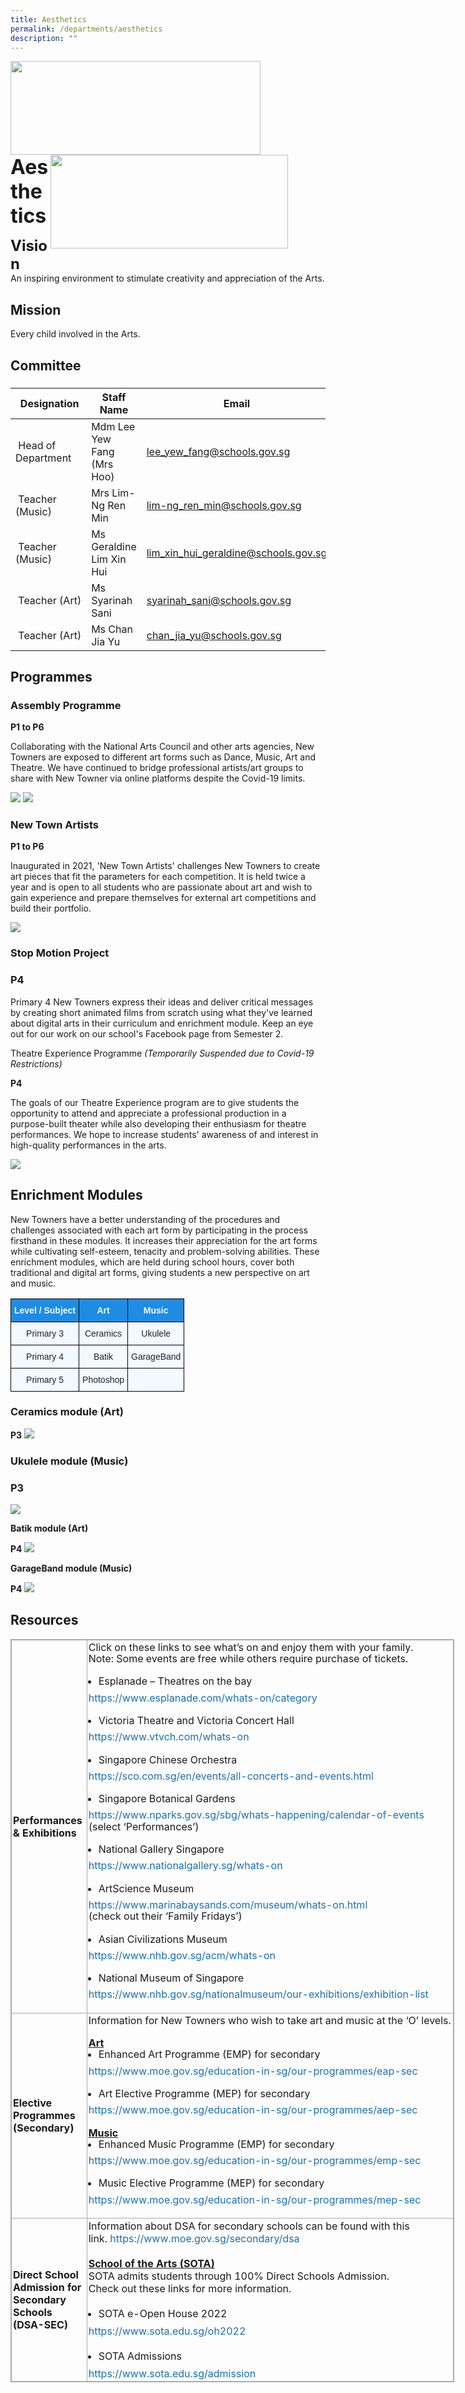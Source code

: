 ```yaml
---
title: Aesthetics
permalink: /departments/aesthetics
description: ""
---
```

<img src="/images/logosub.png" style="width:400px;height:150px;margin-left:0px;" align = "left">

<img src="/images/Header%20GIF.gif" style="width:380px;height:150px;margin-right:60px;" align = "right">
<br><br><br><br><br><br>

**<font size=6>Aesthetics</font>**

**<font size=5>Vision</font>** <br>
An inspiring environment to stimulate creativity and appreciation of the Arts.  
  
  

Mission
-------

Every child involved in the Arts.  

  

Committee
---------

### 

|  Designation | Staff Name | Email |
| --- | --- | --- |
|  Head of Department | Mdm Lee Yew Fang (Mrs Hoo) | [lee\_yew\_fang@schools.gov.sg](mailto:lee_yew_fang@schools.gov.sg) |
|  Teacher (Music) | Mrs Lim-Ng Ren Min | [lim-ng\_ren\_min@schools.gov.sg](mailto:lim-ng_ren_min@schools.gov.sg) |
|  Teacher (Music) | Ms Geraldine Lim Xin Hui | [lim\_xin\_hui\_geraldine@schools.gov.sg](mailto:lim_xin_hui_geraldine@schools.gov.sg) |
|  Teacher (Art) | Ms Syarinah Sani | [syarinah\_sani@schools.gov.sg](mailto:syarinah_sani@schools.gov.sg) |
|  Teacher (Art) | Ms Chan Jia Yu | [chan\_jia\_yu@schools.gov.sg](mailto:chan_jia_yu@schools.gov.sg) |

###   

Programmes
----------

  

### Assembly Programme  

**P1 to P6**  

Collaborating with the National Arts Council and other arts agencies, New Towners are exposed to different art forms such as Dance, Music, Art and Theatre. We have continued to bridge professional artists/art groups to share with New Towner via online platforms despite the Covid-19 limits.

![](/images/Departments/Aesthetics%201.png)
![](/images/Departments/Aesthetics%202.png)

### New Town Artists  

**P1 to P6**

Inaugurated in 2021, 'New Town Artists' challenges New Towners to create art pieces that fit the parameters for each competition. It is held twice a year and is open to all students who are passionate about art and wish to gain experience and prepare themselves for external art competitions and build their portfolio.

![](/images/Departments/Aesthetics%203.png)

### Stop Motion Project

### **P4**  

Primary 4 New Towners express their ideas and deliver critical messages by creating short animated films from scratch using what they've learned about digital arts in their curriculum and enrichment module. Keep an eye out for our work on our school's Facebook page from Semester 2.  

  

Theatre Experience Programme _(Temporarily Suspended due to Covid-19 Restrictions)_  

**P4**  

The goals of our Theatre Experience program are to give students the opportunity to attend and appreciate a professional production in a purpose-built theater while also developing their enthusiasm for theatre performances. We hope to increase students' awareness of and interest in high-quality performances in the arts.

![](/images/Departments/Aesthetics%204.png)

Enrichment Modules
------------------

New Towners have a better understanding of the procedures and challenges associated with each art form by participating in the process firsthand in these modules. It increases their appreciation for the art forms while cultivating self-esteem, tenacity and problem-solving abilities. These enrichment modules, which are held during school hours, cover both traditional and digital art forms, giving students a new perspective on art and music.

<table style="border-collapse:collapse;border-spacing:0" class="tg"><thead><tr><th style="background-color:#1F8CE4;border-color:black;border-style:solid;border-width:1px;color:#F2F9FF;font-family:Arial, sans-serif;font-size:14px;font-weight:bold;overflow:hidden;padding:10px 5px;text-align:center;vertical-align:middle;word-break:normal"><span style="color:#F2F9FF;background-color:#1F8CE4">Level / Subject</span></th><th style="background-color:#1F8CE4;border-color:black;border-style:solid;border-width:1px;color:#F2F9FF;font-family:Arial, sans-serif;font-size:14px;font-weight:bold;overflow:hidden;padding:10px 5px;text-align:center;vertical-align:middle;word-break:normal"><span style="color:#F2F9FF;background-color:#1F8CE4">Art</span></th><th style="background-color:#1F8CE4;border-color:black;border-style:solid;border-width:1px;color:#F2F9FF;font-family:Arial, sans-serif;font-size:14px;font-weight:bold;overflow:hidden;padding:10px 5px;text-align:center;vertical-align:middle;word-break:normal"><span style="color:#F2F9FF;background-color:#1F8CE4">Music</span></th></tr></thead><tbody><tr><td style="background-color:#F2F9FF;border-color:black;border-style:solid;border-width:1px;color:#222;font-family:Arial, sans-serif;font-size:14px;overflow:hidden;padding:10px 5px;text-align:center;vertical-align:middle;word-break:normal"><span style="color:#222;background-color:#F2F9FF">Primary 3</span></td><td style="background-color:#F2F9FF;border-color:black;border-style:solid;border-width:1px;color:#222;font-family:Arial, sans-serif;font-size:14px;overflow:hidden;padding:10px 5px;text-align:center;vertical-align:middle;word-break:normal"><span style="color:#222;background-color:#F2F9FF">Ceramics</span></td><td style="background-color:#F2F9FF;border-color:black;border-style:solid;border-width:1px;color:#222;font-family:Arial, sans-serif;font-size:14px;overflow:hidden;padding:10px 5px;text-align:center;vertical-align:middle;word-break:normal"><span style="color:#222;background-color:#F2F9FF">Ukulele</span></td></tr><tr><td style="background-color:#F2F9FF;border-color:black;border-style:solid;border-width:1px;color:#222;font-family:Arial, sans-serif;font-size:14px;overflow:hidden;padding:10px 5px;text-align:center;vertical-align:middle;word-break:normal"><span style="color:#222;background-color:#F2F9FF">Primary 4</span></td><td style="background-color:#F2F9FF;border-color:black;border-style:solid;border-width:1px;color:#222;font-family:Arial, sans-serif;font-size:14px;overflow:hidden;padding:10px 5px;text-align:center;vertical-align:middle;word-break:normal"><span style="color:#222;background-color:#F2F9FF">Batik</span></td><td style="background-color:#F2F9FF;border-color:black;border-style:solid;border-width:1px;color:#222;font-family:Arial, sans-serif;font-size:14px;overflow:hidden;padding:10px 5px;text-align:center;vertical-align:middle;word-break:normal"><span style="color:#222;background-color:#F2F9FF">GarageBand</span></td></tr><tr><td style="background-color:#F2F9FF;border-color:black;border-style:solid;border-width:1px;color:#222;font-family:Arial, sans-serif;font-size:14px;overflow:hidden;padding:10px 5px;text-align:center;vertical-align:middle;word-break:normal"><span style="color:#222;background-color:#F2F9FF">Primary 5</span></td><td style="background-color:#F2F9FF;border-color:black;border-style:solid;border-width:1px;color:#222;font-family:Arial, sans-serif;font-size:14px;overflow:hidden;padding:10px 5px;text-align:center;vertical-align:middle;word-break:normal"><span style="color:#222;background-color:#F2F9FF"> Photoshop</span></td><td style="background-color:#F2F9FF;border-color:black;border-style:solid;border-width:1px;color:#222;font-family:Arial, sans-serif;font-size:14px;overflow:hidden;padding:10px 5px;text-align:center;vertical-align:middle;word-break:normal"><span style="color:#222;background-color:#F2F9FF"> </span></td></tr></tbody></table>

### Ceramics module (Art) 

**P3**
![](/images/Departments/Aesthetics%205.png)

### Ukulele module (Music)

### **P3**
![](/images/Departments/Aesthetics%206.png)

**Batik module (Art)** 

**P4**
![](/images/Departments/Aesthetics%207.jpg)

**GarageBand module (Music)** 

**P4**
![](/images/Departments/Aesthetics%208.png)

Resources
---------

<table class="ive_eobj_center iveo_table ives_tab_simple3" style="margin: auto; outline: 0px; padding: 0px; border-collapse: collapse; clear: both; border: 1px solid rgb(170, 170, 170); width: 710px;"><tbody style="margin: 0px; outline: 0px; padding: 0px;"><tr style="margin: 0px; outline: 0px; padding: 0px;"><td style="margin: 0px; outline: 0px; padding: 2px; text-align: left; border: 1px solid rgb(170, 170, 170); width: 116px;"><b style="margin: 0px; outline: 0px; padding: 0px;">Performances &amp; Exhibitions</b></td><td style="margin: 0px; outline: 0px; padding: 2px; text-align: center; border: 1px solid rgb(170, 170, 170); width: 593px;"><div style="margin: 0px; outline: 0px; padding: 0px; line-height: 18.2px; text-align: left;"><span style="margin: 0px; outline: 0px; padding: 0px; background-color: initial;">Click on these links to see what’s on and enjoy them with your family.&nbsp;</span><br style="margin: 0px; outline: 0px; padding: 0px;"></div><div style="margin: 0px; outline: 0px; padding: 0px; line-height: 18.2px; text-align: left;"><div style="margin: 0px; outline: 0px; padding: 0px; line-height: 18.2px;">Note: Some events are free while others require purchase of tickets.&nbsp;</div><div style="margin: 0px; outline: 0px; padding: 0px; line-height: 18.2px;"><div style="margin: 0px; outline: 0px; padding: 0px; line-height: 18.2px;"><br style="margin: 0px; outline: 0px; padding: 0px;"></div><div style="margin: 0px; outline: 0px; padding: 0px; line-height: 18.2px;"><ul style="margin: 0px 0px 0.5em 1em; outline: 0px; padding: 0px;"><li style="margin: 0px; outline: 0px; padding: 0px;">Esplanade – Theatres on the bay</li></ul></div><div style="margin: 0px; outline: 0px; padding: 0px; line-height: 18.2px;"><a href="https://www.esplanade.com/whats-on/category" target="_blank" style="margin: 0px; outline: 0px; padding: 0px; color: rgb(24, 112, 182); text-decoration: none;">https://www.esplanade.com/whats-on/category</a></div><div style="margin: 0px; outline: 0px; padding: 0px; line-height: 18.2px;"><br style="margin: 0px; outline: 0px; padding: 0px;"></div><div style="margin: 0px; outline: 0px; padding: 0px; line-height: 18.2px;"><ul style="margin: 0px 0px 0.5em 1em; outline: 0px; padding: 0px;"><li style="margin: 0px; outline: 0px; padding: 0px;">Victoria Theatre and Victoria Concert Hall</li></ul></div><div style="margin: 0px; outline: 0px; padding: 0px; line-height: 18.2px;"><a href="https://www.vtvch.com/whats-on" target="_blank" style="margin: 0px; outline: 0px; padding: 0px; color: rgb(24, 112, 182); text-decoration: none;">https://www.vtvch.com/whats-on</a></div><div style="margin: 0px; outline: 0px; padding: 0px; line-height: 18.2px;"><br style="margin: 0px; outline: 0px; padding: 0px;"></div><div style="margin: 0px; outline: 0px; padding: 0px; line-height: 18.2px;"><ul style="margin: 0px 0px 0.5em 1em; outline: 0px; padding: 0px;"><li style="margin: 0px; outline: 0px; padding: 0px;">Singapore Chinese Orchestra</li></ul></div><div style="margin: 0px; outline: 0px; padding: 0px; line-height: 18.2px;"><a href="https://sco.com.sg/en/events/all-concerts-and-events.html" target="_blank" style="margin: 0px; outline: 0px; padding: 0px; color: rgb(24, 112, 182); text-decoration: none;">https://sco.com.sg/en/events/all-concerts-and-events.html</a></div><div style="margin: 0px; outline: 0px; padding: 0px; line-height: 18.2px;"><br style="margin: 0px; outline: 0px; padding: 0px;"></div><div style="margin: 0px; outline: 0px; padding: 0px; line-height: 18.2px;"><ul style="margin: 0px 0px 0.5em 1em; outline: 0px; padding: 0px;"><li style="margin: 0px; outline: 0px; padding: 0px;">Singapore Botanical Gardens&nbsp;</li></ul></div><div style="margin: 0px; outline: 0px; padding: 0px; line-height: 18.2px;"><a href="https://www.nparks.gov.sg/sbg/whats-happening/calendar-of-events" target="_blank" style="margin: 0px; outline: 0px; padding: 0px; color: rgb(24, 112, 182); text-decoration: none;">https://www.nparks.gov.sg/sbg/whats-happening/calendar-of-events</a></div><div style="margin: 0px; outline: 0px; padding: 0px; line-height: 18.2px;">(select ‘Performances’)&nbsp;</div><div style="margin: 0px; outline: 0px; padding: 0px; line-height: 18.2px;"><br style="margin: 0px; outline: 0px; padding: 0px;"></div><div style="margin: 0px; outline: 0px; padding: 0px; line-height: 18.2px;"><ul style="margin: 0px 0px 0.5em 1em; outline: 0px; padding: 0px;"><li style="margin: 0px; outline: 0px; padding: 0px;">National Gallery Singapore</li></ul></div><div style="margin: 0px; outline: 0px; padding: 0px; line-height: 18.2px;"><a href="https://www.nationalgallery.sg/whats-on" target="_blank" style="margin: 0px; outline: 0px; padding: 0px; color: rgb(24, 112, 182); text-decoration: none;">https://www.nationalgallery.sg/whats-on</a></div><div style="margin: 0px; outline: 0px; padding: 0px; line-height: 18.2px;"><br style="margin: 0px; outline: 0px; padding: 0px;"></div><div style="margin: 0px; outline: 0px; padding: 0px; line-height: 18.2px;"><ul style="margin: 0px 0px 0.5em 1em; outline: 0px; padding: 0px;"><li style="margin: 0px; outline: 0px; padding: 0px;">ArtScience Museum</li></ul></div><div style="margin: 0px; outline: 0px; padding: 0px; line-height: 18.2px;"><a href="https://www.marinabaysands.com/museum/whats-on.html" target="_blank" style="margin: 0px; outline: 0px; padding: 0px; color: rgb(24, 112, 182); text-decoration: none;">https://www.marinabaysands.com/museum/whats-on.html</a></div><div style="margin: 0px; outline: 0px; padding: 0px; line-height: 18.2px;">(check out their ‘Family Fridays’)</div><div style="margin: 0px; outline: 0px; padding: 0px; line-height: 18.2px;"><br style="margin: 0px; outline: 0px; padding: 0px;"></div><div style="margin: 0px; outline: 0px; padding: 0px; line-height: 18.2px;"><ul style="margin: 0px 0px 0.5em 1em; outline: 0px; padding: 0px;"><li style="margin: 0px; outline: 0px; padding: 0px;">Asian Civilizations Museum</li></ul></div><div style="margin: 0px; outline: 0px; padding: 0px; line-height: 18.2px;"><a href="https://www.nhb.gov.sg/acm/whats-on" target="_blank" style="margin: 0px; outline: 0px; padding: 0px; color: rgb(24, 112, 182); text-decoration: none;">https://www.nhb.gov.sg/acm/whats-on</a></div><div style="margin: 0px; outline: 0px; padding: 0px; line-height: 18.2px;"><br style="margin: 0px; outline: 0px; padding: 0px;"></div><div style="margin: 0px; outline: 0px; padding: 0px; line-height: 18.2px;"><ul style="margin: 0px 0px 0.5em 1em; outline: 0px; padding: 0px;"><li style="margin: 0px; outline: 0px; padding: 0px;">National Museum of Singapore</li></ul></div><div style="margin: 0px; outline: 0px; padding: 0px; line-height: 18.2px;"><a href="https://www.nhb.gov.sg/nationalmuseum/our-exhibitions/exhibition-list" target="_blank" style="margin: 0px; outline: 0px; padding: 0px; color: rgb(24, 112, 182); text-decoration: none;">https://www.nhb.gov.sg/nationalmuseum/our-exhibitions/exhibition-list</a></div></div><div style="margin: 0px; outline: 0px; padding: 0px; line-height: 18.2px;"><br style="margin: 0px; outline: 0px; padding: 0px;"></div></div></td></tr><tr style="margin: 0px; outline: 0px; padding: 0px;"><td style="margin: 0px; outline: 0px; padding: 2px; text-align: left; border: 1px solid rgb(170, 170, 170);"><b style="margin: 0px; outline: 0px; padding: 0px;">Elective Programmes<br style="margin: 0px; outline: 0px; padding: 0px;">(Secondary)</b></td><td style="margin: 0px; outline: 0px; padding: 2px; text-align: center; border: 1px solid rgb(170, 170, 170);"><div style="margin: 0px; outline: 0px; padding: 0px; line-height: 18.2px; text-align: left;"><div style="margin: 0px; outline: 0px; padding: 0px; line-height: 18.2px;">Information for New Towners who wish to take art and music at the ‘O’ levels.</div><div style="margin: 0px; outline: 0px; padding: 0px; line-height: 18.2px;"><br style="margin: 0px; outline: 0px; padding: 0px;"></div><div style="margin: 0px; outline: 0px; padding: 0px; line-height: 18.2px;"><b style="margin: 0px; outline: 0px; padding: 0px;"><u style="margin: 0px; outline: 0px; padding: 0px;">Art</u></b></div><div style="margin: 0px; outline: 0px; padding: 0px; line-height: 18.2px;"><ul style="margin: 0px 0px 0.5em 1em; outline: 0px; padding: 0px;"><li style="margin: 0px; outline: 0px; padding: 0px;">Enhanced Art Programme (EMP) for secondary</li></ul></div><div style="margin: 0px; outline: 0px; padding: 0px; line-height: 18.2px;"><a href="https://www.moe.gov.sg/education-in-sg/our-programmes/eap-sec" target="_blank" style="margin: 0px; outline: 0px; padding: 0px; color: rgb(24, 112, 182); text-decoration: none;">https://www.moe.gov.sg/education-in-sg/our-programmes/eap-sec</a></div><div style="margin: 0px; outline: 0px; padding: 0px; line-height: 18.2px;"><br style="margin: 0px; outline: 0px; padding: 0px;"></div><div style="margin: 0px; outline: 0px; padding: 0px; line-height: 18.2px;"><ul style="margin: 0px 0px 0.5em 1em; outline: 0px; padding: 0px;"><li style="margin: 0px; outline: 0px; padding: 0px;">Art Elective Programme (MEP) for secondary</li></ul></div><div style="margin: 0px; outline: 0px; padding: 0px; line-height: 18.2px;"><a href="https://www.moe.gov.sg/education-in-sg/our-programmes/aep-sec" target="_blank" style="margin: 0px; outline: 0px; padding: 0px; color: rgb(24, 112, 182); text-decoration: none;">https://www.moe.gov.sg/education-in-sg/our-programmes/aep-sec</a></div><div style="margin: 0px; outline: 0px; padding: 0px; line-height: 18.2px;"><br style="margin: 0px; outline: 0px; padding: 0px;"></div><div style="margin: 0px; outline: 0px; padding: 0px; line-height: 18.2px;"><b style="margin: 0px; outline: 0px; padding: 0px;"><u style="margin: 0px; outline: 0px; padding: 0px;">Music</u></b></div><div style="margin: 0px; outline: 0px; padding: 0px; line-height: 18.2px;"><ul style="margin: 0px 0px 0.5em 1em; outline: 0px; padding: 0px;"><li style="margin: 0px; outline: 0px; padding: 0px;">Enhanced Music Programme (EMP) for secondary</li></ul></div><div style="margin: 0px; outline: 0px; padding: 0px; line-height: 18.2px;"><a href="https://www.moe.gov.sg/education-in-sg/our-programmes/emp-sec" target="_blank" style="margin: 0px; outline: 0px; padding: 0px; color: rgb(24, 112, 182); text-decoration: none;">https://www.moe.gov.sg/education-in-sg/our-programmes/emp-sec</a></div><div style="margin: 0px; outline: 0px; padding: 0px; line-height: 18.2px;"><br style="margin: 0px; outline: 0px; padding: 0px;"></div><div style="margin: 0px; outline: 0px; padding: 0px; line-height: 18.2px;"><ul style="margin: 0px 0px 0.5em 1em; outline: 0px; padding: 0px;"><li style="margin: 0px; outline: 0px; padding: 0px;">Music Elective Programme (MEP) for secondary</li></ul></div><div style="margin: 0px; outline: 0px; padding: 0px; line-height: 18.2px;"><a href="https://www.moe.gov.sg/education-in-sg/our-programmes/mep-sec" target="_blank" style="margin: 0px; outline: 0px; padding: 0px; color: rgb(24, 112, 182); text-decoration: none;">https://www.moe.gov.sg/education-in-sg/our-programmes/mep-sec</a></div><div style="margin: 0px; outline: 0px; padding: 0px; line-height: 18.2px;"><br style="margin: 0px; outline: 0px; padding: 0px;"></div></div></td></tr><tr style="margin: 0px; outline: 0px; padding: 0px;"><td style="margin: 0px; outline: 0px; padding: 2px; text-align: left; border: 1px solid rgb(170, 170, 170);"><b style="margin: 0px; outline: 0px; padding: 0px;">Direct School Admission for Secondary Schools<br style="margin: 0px; outline: 0px; padding: 0px;">(DSA-SEC)&nbsp;</b></td><td style="margin: 0px; outline: 0px; padding: 2px; text-align: left; border: 1px solid rgb(170, 170, 170);">Information about DSA for secondary schools can be found with this link.<span>&nbsp;</span><a href="https://www.moe.gov.sg/secondary/dsa" target="_blank" style="margin: 0px; outline: 0px; padding: 0px; color: rgb(24, 112, 182); text-decoration: none;">https://www.moe.gov.sg/secondary/dsa</a><br style="margin: 0px; outline: 0px; padding: 0px;"><br style="margin: 0px; outline: 0px; padding: 0px;"><b style="margin: 0px; outline: 0px; padding: 0px;"><u style="margin: 0px; outline: 0px; padding: 0px;">School of the Arts (SOTA)</u></b><br style="margin: 0px; outline: 0px; padding: 0px;">SOTA admits students through 100% Direct Schools Admission.<br style="margin: 0px; outline: 0px; padding: 0px;">Check out these links for more information.<br style="margin: 0px; outline: 0px; padding: 0px;"><br style="margin: 0px; outline: 0px; padding: 0px;"><ul style="margin: 0px 0px 0.5em 1em; outline: 0px; padding: 0px;"><li style="margin: 0px; outline: 0px; padding: 0px;">SOTA e-Open House 2022</li></ul><a href="https://www.sota.edu.sg/oh2022" target="_blank" style="margin: 0px; outline: 0px; padding: 0px; color: rgb(24, 112, 182); text-decoration: none;">https://www.sota.edu.sg/oh2022</a><br style="margin: 0px; outline: 0px; padding: 0px;"><br style="margin: 0px; outline: 0px; padding: 0px;"><ul style="margin: 0px 0px 0.5em 1em; outline: 0px; padding: 0px;"><li style="margin: 0px; outline: 0px; padding: 0px;">SOTA Admissions</li></ul><a href="https://www.sota.edu.sg/admission" target="_blank" style="margin: 0px; outline: 0px; padding: 0px; color: rgb(24, 112, 182); text-decoration: none;">https://www.sota.edu.sg/admission</a></td></tr></tbody></table>